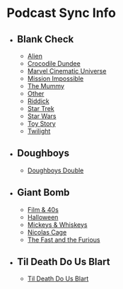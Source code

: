 # Podcast Sync Info

- ## Blank Check
  - [Alien](Blank%20Check/Alien.md)
  - [Crocodile Dundee](Blank%20Check/Crocodile%20Dundee.md)
  - [Marvel Cinematic Universe](Blank%20Check/MCU.md)
  - [Mission Impossible](Blank%20Check/Mission%20Impossible.md)
  - [The Mummy](Blank%20Check/The%20Mummy.md)
  - [Other](Blank%20Check/Other.md)
  - [Riddick](Blank%20Check/Riddick.md)
  - [Star Trek](Blank%20Check/Star%20Trek.md)
  - [Star Wars](Blank%20Check/Star%20Wars.md)
  - [Toy Story](Blank%20Check/Toy%20Story.md)
  - [Twilight](Blank%20Check/Twilight.md)
- ## Doughboys
  - [Doughboys Double](Doughboys/Doughboys%20Double.md)
- ## Giant Bomb
  - [Film & 40s](Giant%20Bomb/Film%20&%2040s.md)
  - [Halloween](Giant%20Bomb/Halloween.md)
  - [Mickeys & Whiskeys](Giant%20Bomb/Mickeys%20&%20Whiskeys.md)
  - [Nicolas Cage](Giant%20Bomb/Nicolas%20Cage.md)
  - [The Fast and the Furious](Giant%20Bomb/The%20Fast%20and%20the%20Furious.md)
- ## Til Death Do Us Blart
  - [Til Death Do Us Blart](Til%20Death%20Do%20Us%20Blart/Til%20Death%20Do%20Us%20Blart.md)

